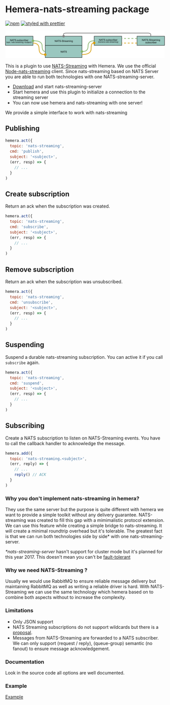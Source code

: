 # Hemera-nats-streaming package

[![npm](https://img.shields.io/npm/v/hemera-nats-streaming.svg?maxAge=3600)](https://www.npmjs.com/package/hemera-nats-streaming)
[![styled with prettier](https://img.shields.io/badge/styled_with-prettier-ff69b4.svg)](#badge)

<p align="center">
<img src="https://github.com/StarpTech/hemera/raw/master/packages/hemera-nats-streaming/media/nats-streaming.png" alt="nats-streaming" style="max-width:100%;">
</p>

This is a plugin to use [NATS-Streaming](http://nats.io/) with Hemera.
We use the official [Node-nats-streaming](https://github.com/nats-io/node-nats-streaming) client.
Since nats-streaming based on NATS Server you are able to run both technologies with one NATS-streaming-server.

- [Download](http://nats.io/download/nats-io/nats-streaming-server/) and start nats-streaming-server
- Start hemera and use this plugin to initialize a connection to the streaming server
- You can now use hemera and nats-streaming with one server!

We provide a simple interface to work with nats-streaming

## Publishing
```js
hemera.act({
  topic: 'nats-streaming',
  cmd: 'publish',
  subject: '<subject>',
  (err, resp) => {
    // ...
  }
)
```

## Create subscription
Return an ack when the subscription was created.
```js
hemera.act({
  topic: 'nats-streaming',
  cmd: 'subscribe',
  subject: '<subject>',
  (err, resp) => {
    // ...
  }
)
```

## Remove subscription
Return an ack when the subscription was unsubscribed.
```js
hemera.act({
  topic: 'nats-streaming',
  cmd: 'unsubscribe',
  subject: '<subject>',
  (err, resp) => {
    // ...
  }
)
```

## Suspending
Suspend a durable nats-streaming subscription. You can active it if you call `subscribe` again.
```js
hemera.act({
  topic: 'nats-streaming',
  cmd: 'suspend',
  subject: '<subject>',
  (err, resp) => {
    // ...
  }
)
```

## Subscribing
Create a NATS subscription to listen on NATS-Streaming events. You have to call the callback handler to acknowledge the message.

```js
hemera.add({
  topic: 'nats-streaming.<subject>',
  (err, reply) => {
    // ...
    reply() // ACK
  }
)
```

### Why you don't implement nats-streaming in hemera?
They use the same server but the purpose is quite different with hemera we want to provide a simple toolkit without any delivery guarantee. NATS-streaming was created to fill this gap with a mimimalistic protocol extension. We can use this feature while creating a simple bridge to nats-streaming. It will create a minimal roundtrip overhead but it's tolerable. The greatest fact is that we can run both technologies side by side* with one nats-streaming-server.

_*nats-streaming-server_ hasn't support for cluster mode but it's planned for this year 2017. This doesn't mean you can't be [fault-tolerant](https://github.com/nats-io/nats-streaming-server#fault-tolerance)

### Why we need NATS-Streaming ?
Usually we would use RabbitMQ to ensure reliable message delivery but maintaining RabbitMQ as well as writing a reliable driver is hard. With NATS-Streaming we can use the same technology which hemera based on to combine both aspects without to increase the complexity.  

### Limitations
- Only JSON support
- NATS Streaming subscriptions do not support wildcards but there is a [proposal](https://github.com/nats-io/nats-streaming-server/issues/340).
- Messages from NATS-Streaming are forwarded to a NATS subscriber. We can only support (request / reply), (queue-group) semantic (no fanout) to ensure message acknowledgement.

### Documentation
Look in the source code all options are well documented.

### Example
[Example](/examples/bridges/nats-streaming.js)
